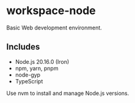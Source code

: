 # workspace-node
Basic Web development environment.

## Includes
- Node.js 20.16.0 (Iron)
- npm, yarn, pnpm
- node-gyp
- TypeScript

Use nvm to install and manage Node.js versions.
